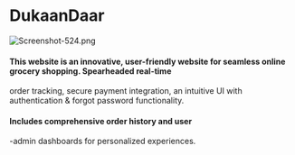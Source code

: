 # DukaanDaar

![Screenshot-524.png](https://postimg.cc/MMygwwn9)
#### This website is an innovative, user-friendly website for seamless online grocery shopping. Spearheaded real-time
order tracking, secure payment integration, an intuitive UI with authentication & forgot password functionality.

#### Includes comprehensive order history and user
-admin dashboards for personalized experiences.


